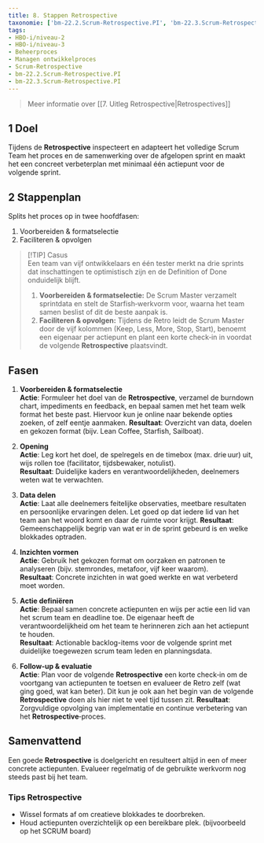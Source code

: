```yaml
---
title: 8. Stappen Retrospective
taxonomie: ['bm-22.2.Scrum-Retrospective.PI', 'bm-22.3.Scrum-Retrospective.PI']
tags:
- HBO-i/niveau-2
- HBO-i/niveau-3
- Beheerproces
- Managen ontwikkelproces
- Scrum-Retrospective
- bm-22.2.Scrum-Retrospective.PI
- bm-22.3.Scrum-Retrospective.PI
---
```


> Meer informatie over [[7. Uitleg Retrospective|Retrospectives]]

## 1 Doel
Tijdens de **Retrospective** inspecteert en adapteert het volledige Scrum Team het proces en de samenwerking over de afgelopen sprint en maakt het een concreet verbeterplan met minimaal één actiepunt voor de volgende sprint.  

## 2 Stappenplan
Splits het proces op in twee hoofd­fasen:
  1. Voorbereiden & formatselectie  
  2. Faciliteren & opvolgen

> [!TIP] Casus  
> Een team van vijf ontwikkelaars en één tester merkt na drie sprints dat inschattingen te optimistisch zijn en de Definition of Done onduidelijk blijft.  
> 1. **Voorbereiden & formatselectie:** De Scrum Master verzamelt sprint­data en stelt de Starfish‑werkvorm voor, waarna het team samen beslist of dit de beste aanpak is.  
> 2. **Faciliteren & opvolgen:** Tijdens de Retro leidt de Scrum Master door de vijf kolommen (Keep, Less, More, Stop, Start), benoemt een eigenaar per actiepunt en plant een korte check‑in in voordat de volgende **Retrospective** plaatsvindt.

## Fasen
1. **Voorbereiden & formatselectie**  
    **Actie**: Formuleer het doel van de **Retrospective**, verzamel de burndown chart, impediments en feedback, en bepaal samen met het team welk format het beste past. Hiervoor kun je online naar bekende opties zoeken, of zelf eentje aanmaken.
    **Resultaat**: Overzicht van data, doelen en gekozen format (bijv. Lean Coffee, Starfish, Sailboat).

2. **Opening**  
    **Actie**: Leg kort het doel, de spelregels en de timebox (max. drie uur) uit, wijs rollen toe (facilitator, tijdsbewaker, notulist).  
    **Resultaat**: Duidelijke kaders en verantwoordelijkheden, deelnemers weten wat te verwachten.

3. **Data delen**  
    **Actie**: Laat alle deelnemers feitelijke observaties, meetbare resultaten en persoonlijke ervaringen delen. Let goed op dat iedere lid van het team aan het woord komt en daar de ruimte voor krijgt.
    **Resultaat**: Gemeenschappelijk begrip van wat er in de sprint gebeurd is en welke blokkades optraden.

4. **Inzichten vormen**  
    **Actie**: Gebruik het gekozen format om oorzaken en patronen te analyseren (bijv. stemrondes, metafoor, vijf keer waarom).  
    **Resultaat**: Concrete inzichten in wat goed werkte en wat verbeterd moet worden.

5. **Actie definiëren**  
    **Actie**: Bepaal samen concrete actiepunten en wijs per actie een lid van het scrum team en deadline toe. De eigenaar heeft de verantwoordelijkheid om het team te herinneren zich aan het actiepunt te houden.  
    **Resultaat**: Actionable backlog-items voor de volgende sprint met duidelijke toegewezen scrum team leden en planningsdata.

6. **Follow‑up & evaluatie**  
    **Actie**: Plan voor de volgende **Retrospective** een korte check‑in om de voortgang van actiepunten te toetsen en evalueer de Retro zelf (wat ging goed, wat kan beter). Dit kun je ook aan het begin van de volgende **Retrospective** doen als hier niet te veel tijd tussen zit. 
    **Resultaat**: Zorgvuldige opvolging van implementatie en continue verbetering van het **Retrospective**‑proces.

## Samenvattend
Een goede **Retrospective** is doelgericht en resulteert altijd in een of meer concrete actiepunten. Evalueer regelmatig of de gebruikte werkvorm nog steeds past bij het team.

### Tips Retrospective
- Wissel formats af om creatieve blokkades te doorbreken.  
- Houd actiepunten overzichtelijk op een bereikbare plek. (bijvoorbeeld op het SCRUM board)
